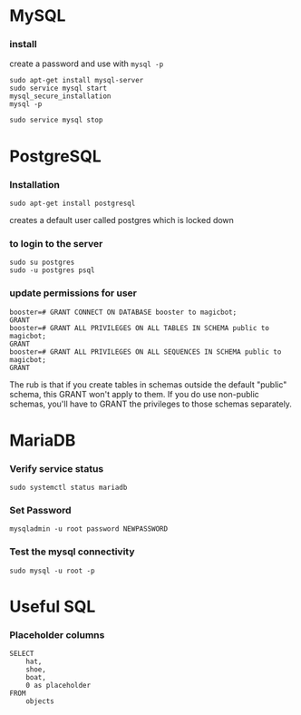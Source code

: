 # MySQL

### install
create a password and use with `mysql -p`

```
sudo apt-get install mysql-server
sudo service mysql start
mysql_secure_installation
mysql -p

sudo service mysql stop

````

# PostgreSQL

### Installation
```
sudo apt-get install postgresql
```
creates a default user called postgres which is locked down
### to login to the server
```
sudo su postgres
sudo -u postgres psql
```

### update permissions for user
```
booster=# GRANT CONNECT ON DATABASE booster to magicbot;                                                          
GRANT 
booster=# GRANT ALL PRIVILEGES ON ALL TABLES IN SCHEMA public to magicbot;                                        
GRANT                                                                                                             
booster=# GRANT ALL PRIVILEGES ON ALL SEQUENCES IN SCHEMA public to magicbot;                                     
GRANT
```
The rub is that if you create tables in schemas outside the default "public" schema, this GRANT won't apply to them. If you do use non-public schemas, you'll have to GRANT the privileges to those schemas separately.

# MariaDB

### Verify service status

```
sudo systemctl status mariadb

````

### Set Password
```
mysqladmin -u root password NEWPASSWORD
```

### Test the mysql connectivity

```
sudo mysql -u root -p
```

# Useful SQL

### Placeholder columns
```
SELECT
    hat,
    shoe,
    boat,
    0 as placeholder
FROM
    objects
```
